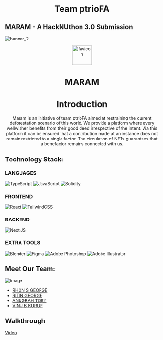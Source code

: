 <h1 align="center">Team ptrioFA</h1>

## MARAM - A HackNUthon 3.0 Submission

![banner_2](https://user-images.githubusercontent.com/78461388/156891440-ac4ded6b-d155-48f7-964b-c66d9c7ca6f1.png)

<p align="center"><img width="64" alt="favicon" src="https://user-images.githubusercontent.com/78461388/164944146-c146006b-82f1-45cc-b40a-716a0759dd7e.png"></p>
 <h1 align="center">MARAM</h1>

<h1 align="center">Introduction</h1>
<p align="center">Maram is an initiative of team ptrioFA aimed at restraining the current deforestation scenario of this world. We provide a platform where every wellwisher benefits from their good deed irrespective of the intent. Via this platform it can be ensured that a contribution made at an instance does not remain restricted to a single factor. The circulation of NFTs guarantees that a benefactor remains connected with us. </p>

## Technology Stack:
### LANGUAGES  
  ![TypeScript](https://img.shields.io/badge/typescript-%23007ACC.svg?style=for-the-badge&logo=typescript&logoColor=white)
  ![JavaScript](https://img.shields.io/badge/javascript-%23323330.svg?style=for-the-badge&logo=javascript&logoColor=%23F7DF1E)
  ![Solidity](https://img.shields.io/badge/Solidity-%23363636.svg?style=for-the-badge&logo=solidity&logoColor=white)  
### FRONTEND  
  ![React](https://img.shields.io/badge/react-%2320232a.svg?style=for-the-badge&logo=react&logoColor=%2361DAFB)
  ![TailwindCSS](https://img.shields.io/badge/tailwindcss-%2338B2AC.svg?style=for-the-badge&logo=tailwind-css&logoColor=white)  
### BACKEND  
  ![Next JS](https://img.shields.io/badge/Next-black?style=for-the-badge&logo=next.js&logoColor=white)  
### EXTRA TOOLS
  ![Blender](https://img.shields.io/badge/blender-%23F5792A.svg?style=for-the-badge&logo=blender&logoColor=white)
  ![Figma](https://img.shields.io/badge/figma-%23F24E1E.svg?style=for-the-badge&logo=figma&logoColor=white)
  ![Adobe Photoshop](https://img.shields.io/badge/adobe%20photoshop-%2331A8FF.svg?style=for-the-badge&logo=adobe%20photoshop&logoColor=white)
  ![Adobe Illustrator](https://img.shields.io/badge/adobe%20illustrator-%23FF9A00.svg?style=for-the-badge&logo=adobe%20illustrator&logoColor=white) 
  
## Meet Our Team:

![image](https://user-images.githubusercontent.com/78461388/164944805-80c82c9a-071c-472c-a0af-83bb1b81c20f.png)

* [RHON S GEORGE](https://github.com/rhogerald)
* [RITIN GEORGE](https://github.com/aurora0025)
* [ANUGRAH TOBY](https://github.com/anugrahtoby)
* [VINU B KURUP](https://github.com/hipster16)

## Walkthrough 
<a href="https://www.loom.com/share/ffb34a80fb91412d94108a3b7e170f43%22%3EDemo"> Video</a>
